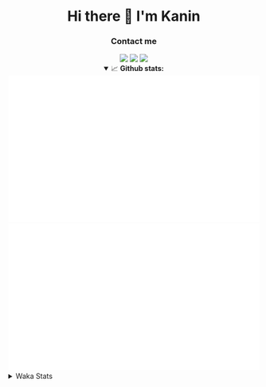 <div align="center">
 <h1>Hi there 👋 I'm Kanin</h1>
 <h3>Contact me</h3>
 <a href="mailto:im@kanin.dev"><img src="https://img.shields.io/badge/gmail-%23D14836.svg?&style=for-the-badge&logo=gmail&logoColor=white"/></a>
 <a href="https://twitter.com/KaninDev"><img src="https://img.shields.io/badge/twitter-%231DA1F2.svg?&style=for-the-badge&logo=twitter&logoColor=white"/></a>
 <a href="https://www.linkedin.com/in/KaninDev"><img src="https://img.shields.io/badge/linkedin-%230077B5.svg?&style=for-the-badge&logo=linkedin&logoColor=white"/></a>
<details open>
  <summary>📈 <b>Github stats:</b></summary>
  <img src="https://github.com/Kanin/Kanin/blob/master/scripts/GitHubStats/generated/overview.svg"/>
  <img src="https://github.com/Kanin/Kanin/blob/master/scripts/GitHubStats/generated/languages.svg"/>
</details>
</div>

<details>
 <summary>Waka Stats</summary>

<!--START_SECTION:waka-->
![Profile Views](http://img.shields.io/badge/Profile%20Views-4-blue)

![Lines of code](https://img.shields.io/badge/From%20Hello%20World%20I%27ve%20Written-786240%20lines%20of%20code-blue)

**🐱 My Github Data** 

> 🏆 285 Contributions in the Year 2020
 > 
> 📦 5.6 kB Used in Github's Storage 
 > 
> 🚫 Not Opted to Hire
 > 
> 📜 6 Public Repositories
 > 
> 🔑 3 Private Repositories 

**I'm an Early 🐤** 

```text
🌞 Morning    91 commits     ██████░░░░░░░░░░░░░░░░░░░   26.61% 
🌆 Daytime    110 commits    ████████░░░░░░░░░░░░░░░░░   32.16% 
🌃 Evening    81 commits     ██████░░░░░░░░░░░░░░░░░░░   23.68% 
🌙 Night      60 commits     ████░░░░░░░░░░░░░░░░░░░░░   17.54%

```
📅 **I'm Most Productive on Sunday** 

```text
Monday       65 commits     ████░░░░░░░░░░░░░░░░░░░░░   19.01% 
Tuesday      40 commits     ███░░░░░░░░░░░░░░░░░░░░░░   11.7% 
Wednesday    52 commits     ███░░░░░░░░░░░░░░░░░░░░░░   15.2% 
Thursday     33 commits     ██░░░░░░░░░░░░░░░░░░░░░░░   9.65% 
Friday       31 commits     ██░░░░░░░░░░░░░░░░░░░░░░░   9.06% 
Saturday     46 commits     ███░░░░░░░░░░░░░░░░░░░░░░   13.45% 
Sunday       75 commits     █████░░░░░░░░░░░░░░░░░░░░   21.93%

```


📊 **This Week I Spent My Time On** 

```text
⌚︎ Time Zone: America/New_York

💬 Programming Languages: 
Python                   15 hrs 37 mins      ███████████████████████░░   92.05% 
Other                    40 mins             █░░░░░░░░░░░░░░░░░░░░░░░░   3.93% 
virtualenv               26 mins             ░░░░░░░░░░░░░░░░░░░░░░░░░   2.58% 
HTML                     7 mins              ░░░░░░░░░░░░░░░░░░░░░░░░░   0.76% 
Text                     3 mins              ░░░░░░░░░░░░░░░░░░░░░░░░░   0.37%

🔥 Editors: 
PyCharm                  16 hrs 58 mins      █████████████████████████   100.0%

🐱‍💻 Projects: 
Naila.py                 10 hrs 39 mins      ███████████████░░░░░░░░░░   62.81% 
TomsBot                  3 hrs 35 mins       █████░░░░░░░░░░░░░░░░░░░░   21.16% 
sheri-discord            1 hr 40 mins        ██░░░░░░░░░░░░░░░░░░░░░░░   9.87% 
Naila.bot                1 hr 2 mins         █░░░░░░░░░░░░░░░░░░░░░░░░   6.16%

💻 Operating System: 
Windows                  16 hrs 58 mins      █████████████████████████   100.0%

```

**I Mostly Code in Python** 

```text
Python                   17 repos            ███████████████████░░░░░░   77.27% 
JavaScript               2 repos             ██░░░░░░░░░░░░░░░░░░░░░░░   9.09% 
Kotlin                   1 repo              █░░░░░░░░░░░░░░░░░░░░░░░░   4.55% 
HTML                     1 repo              █░░░░░░░░░░░░░░░░░░░░░░░░   4.55% 
Java                     1 repo              █░░░░░░░░░░░░░░░░░░░░░░░░   4.55%

```


**Timeline**

![Chart not found](https://github.com/Kanin/Kanin/blob/master/charts/bar_graph.png) 


<!--END_SECTION:waka-->
</details>
